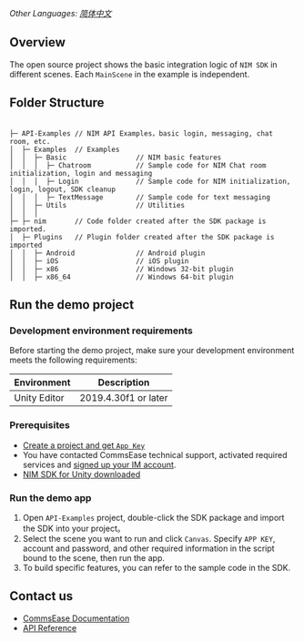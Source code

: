 _Other Languages: [简体中文](README_zh_CN.md)_

## Overview

The open source project shows the basic integration logic of `NIM SDK` in different scenes. Each `MainScene` in the example is independent.


## Folder Structure

```

├─ API-Examples // NIM API Examples，basic login, messaging, chat room, etc.
│  ├─ Examples  // Examples
│  │  ├─ Basic                 // NIM basic features
│  │  │  ├─ Chatroom           // Sample code for NIM Chat room initialization, login and messaging
│  │  │  ├─ Login              // Sample code for NIM initialization, login, logout, SDK cleanup
│  │  │  ├─ TextMessage        // Sample code for text messaging
│  │  ├─ Utils                 // Utilities
│  │  │
├─ ├─ nim       // Code folder created after the SDK package is imported.
│  ├─ Plugins   // Plugin folder created after the SDK package is imported
│  │  ├─ Android               // Android plugin
│  │  ├─ iOS                   // iOS plugin
│  │  ├─ x86                   // Windows 32-bit plugin
│  │  ├─ x86_64                // Windows 64-bit plugin

```

## Run the demo project

### Development environment requirements

Before starting the demo project, make sure your development environment meets the following requirements:


| Environment | Description |
|--------|--------|
| Unity Editor | 2019.4.30f1 or later |

### Prerequisites

- [Create a project and get `App Key`](https://doc.yunxin.163.com/nertc/docs/DE3NDM0NTI?platform=unity)
- You have contacted CommsEase technical support, activated required services and [signed up your IM account](https://doc.yunxin.163.com/messaging/docs/jMwMTQxODk?platform=android).
- [NIM SDK for Unity downloaded](https://doc.commsease.com/en/messaging/sdk-download) 

### Run the demo app


1. Open `API-Examples` project, double-click the SDK package and import the SDK into your project。
2. Select the scene you want to run and click `Canvas`. Specify `APP KEY`, account and password, and other required information in the script bound to the scene, then run the app.
3. To build specific features, you can refer to the sample code in the SDK.

	
## Contact us
- [CommsEase Documentation](https://doc.commsease.com/en/messaging/docs/home-page?platform=unity)
- [API Reference](https://doc.commsease.com/docs/interface/NIM_SDK/en/Latest/Unity/index.html)

